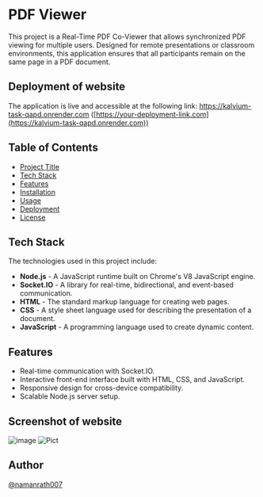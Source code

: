 # PDF Viewer

This project is a Real-Time PDF Co-Viewer that allows synchronized PDF viewing for multiple users. Designed for remote presentations or classroom environments, this application ensures that all participants remain on the same page in a PDF document.

## Deployment of website
The application is live and accessible at the following link:
https://kalvium-task-qapd.onrender.com
([https://your-deployment-link.com](https://kalvium-task-qapd.onrender.com))

## Table of Contents
- [Project Title](#project-title)
- [Tech Stack](#tech-stack)
- [Features](#features)
- [Installation](#installation)
- [Usage](#usage)
- [Deployment](#deployment)
- [License](#license)

## Tech Stack
The technologies used in this project include:
- **Node.js** - A JavaScript runtime built on Chrome's V8 JavaScript engine.
- **Socket.IO** - A library for real-time, bidirectional, and event-based communication.
- **HTML** - The standard markup language for creating web pages.
- **CSS** - A style sheet language used for describing the presentation of a document.
- **JavaScript** - A programming language used to create dynamic content.

## Features
- Real-time communication with Socket.IO.
- Interactive front-end interface built with HTML, CSS, and JavaScript.
- Responsive design for cross-device compatibility.
- Scalable Node.js server setup.

## Screenshot of website
![image](https://github.com/user-attachments/assets/eac01612-fd5b-4361-bde7-6efd53ba0454)
![Pict](https://github.com/user-attachments/assets/f7b27fb3-bece-468f-bb12-70f31f9dc386)


## Author
[@namanrath007](https://github.com/namanrath007)



